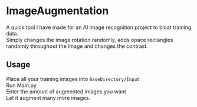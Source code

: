 # ImageAugmentation
A quick tool I have made for an AI image recognition project to bloat training data. <br>
Simply changes the image rotation randomly, adds opace rectangles randomly throughout the image and changes the contrast.<br>

## Usage
Place all your training images into ```BaseDirectory/Input``` <br>
Run Main.py<br>
Enter the amount of augmented images you want<br>
Let it augment many more images.



